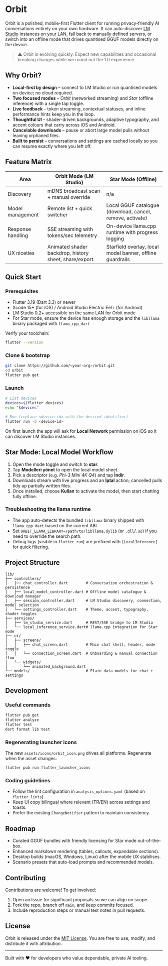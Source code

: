 # Orbit

Orbit is a polished, mobile-first Flutter client for running privacy-friendly AI conversations entirely on your own hardware. It can auto-discover [LM Studio](https://lmstudio.ai) instances on your LAN, fall back to manually defined servers, or switch into an offline mode that drives quantised GGUF models directly on the device.

> ⚠️ Orbit is evolving quickly. Expect new capabilities and occasional breaking changes while we round out the 1.0 experience.

## Why Orbit?

- **Local-first by design** – connect to LM Studio or run quantised models on device; no cloud required.
- **Two focused modes** – *Orbit* (networked streaming) and *Star* (offline inference) with a single tap toggle.
- **Live feedback** – token streaming, contextual statuses, and inline performance hints keep you in the loop.
- **Thoughtful UI** – shader-driven backgrounds, adaptive typography, and accent colours that carry across iOS and Android.
- **Cancelable downloads** – pause or abort large model pulls without leaving orphaned files.
- **Built to persist** – conversations and settings are cached locally so you can resume exactly where you left off.

## Feature Matrix

| Area | Orbit Mode (LM Studio) | Star Mode (Offline) |
| --- | --- | --- |
| Discovery | mDNS broadcast scan + manual override | n/a |
| Model management | Remote list + quick switcher | Local GGUF catalogue (download, cancel, remove, activate) |
| Response handling | SSE streaming with tokens/sec telemetry | On-device llama.cpp runtime with progress logging |
| UX niceties | Animated shader backdrop, history sheet, share/export | Starfield overlay, local model banner, offline guardrails |

## Quick Start

### Prerequisites

- Flutter 3.19 (Dart 3.3) or newer
- Xcode 15+ (for iOS) / Android Studio Electric Eel+ (for Android)
- LM Studio 0.2+ accessible on the same LAN for Orbit mode
- For Star mode, ensure the device has enough storage and the `libllama` binary packaged with `llama_cpp_dart`

Verify your toolchain:

```bash
flutter --version
```

### Clone & bootstrap

```bash
git clone https://github.com/<your-org>/orbit.git
cd orbit
flutter pub get
```

### Launch

```bash
# List devices
devices=$(flutter devices)
echo "$devices"

# Run (replace <device-id> with the desired identifier)
flutter run -d <device-id>
```

On first launch the app will ask for **Local Network** permission on iOS so it can discover LM Studio instances.

## Star Mode: Local Model Workflow

1. Open the mode toggle and switch to **star**.
2. Tap **Modelleri yönet** to open the local model sheet.
3. Pick a descriptor (e.g. *Phi-3 Mini 4K Q4*) and tap **İndir**.
4. Downloads stream with live progress and an **İptal** action; cancelled pulls tidy up partially written files.
5. Once installed, choose **Kullan** to activate the model, then start chatting fully offline.

### Troubleshooting the llama runtime

- The app auto-detects the bundled `libllama` binary shipped with `llama_cpp_dart` based on the current ABI.
- Set `ORBIT_LLAMA_LIBRARY=/path/to/libllama.dylib` (or `.dll`/`.so`) if you need to override the search path.
- Debug logs (visible in `flutter run`) are prefixed with `[LocalInference]` for quick filtering.

## Project Structure

```text
lib/
├── controllers/
│   ├── chat_controller.dart        # Conversation orchestration & persistence
│   ├── local_model_controller.dart # Offline model catalogue & download manager
│   ├── session_controller.dart     # LM Studio discovery, connection, model selection
│   └── settings_controller.dart    # Theme, accent, typography, shader toggles
├── services/
│   ├── lm_studio_service.dart      # REST/SSE bridge to LM Studio
│   └── local_inference_service.dart# llama.cpp integration for Star mode
├── ui/
│   ├── screens/
│   │   ├── chat_screen.dart        # Main chat shell, header, mode toggle
│   │   └── connection_screen.dart  # Onboarding & manual connection flow
│   └── widgets/
│       └── animated_background.dart
└── models/                         # Plain data models for chat + settings
```

## Development

### Useful commands

```bash
flutter pub get
flutter analyze
flutter test
dart format lib test
```

### Regenerating launcher icons

The new `assets/icons/orbit_icon.png` drives all platforms. Regenerate when the asset changes:

```bash
flutter pub run flutter_launcher_icons
```

### Coding guidelines

- Follow the lint configuration in `analysis_options.yaml` (based on `flutter_lints`).
- Keep UI copy bilingual where relevant (TR/EN) across settings and toasts.
- Prefer the existing `ChangeNotifier` pattern to maintain consistency.

## Roadmap

- Curated GGUF bundles with friendly licensing for Star mode out-of-the-box.
- Enhanced markdown rendering (tables, callouts, expandable sections).
- Desktop builds (macOS, Windows, Linux) after the mobile UX stabilises.
- Scenario presets that auto-load prompts and recommended models.

## Contributing

Contributions are welcome! To get involved:

1. Open an Issue for significant proposals so we can align on scope.
2. Fork the repo, branch off `main`, and keep commits focused.
3. Include reproduction steps or manual test notes in pull requests.

## License

Orbit is released under the [MIT License](LICENSE). You are free to use, modify, and distribute it with attribution.

---

Built with ♥️ for developers who value dependable, private AI tooling.
